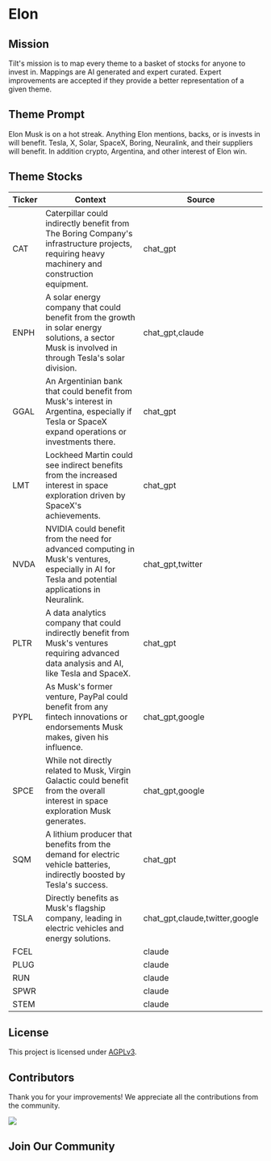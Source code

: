 <!--[[[cog
import cog
import json
with open('config.json') as file:
  config = json.load(file)
  cog.outl(f"# {config['name'].title()}")
]]]-->
# Elon
<!--//[[[end]]]-->

## Mission

Tilt's mission is to map every theme to a basket of stocks for anyone to invest in. Mappings are AI generated and expert curated.
Expert improvements are accepted if they provide a better representation of a given theme.

## Theme Prompt
<!--[[[cog
import cog
import json
with open('config.json') as file:
  config = json.load(file)
  cog.outl(config['prompt'])
]]]-->
Elon Musk is on a hot streak. Anything Elon mentions, backs, or is invests in will benefit. Tesla, X, Solar, SpaceX, Boring, Neuralink, and their suppliers will benefit. In addition crypto, Argentina, and other interest of Elon win.
<!--[[[end]]]-->

## Theme Stocks

<!--[[[cog
import cog
import csv
import json

with open('context.json') as file:
  contexts = json.load(file)

def _get_context_str_for_ticker(ticker):
  try:
    context = contexts[ticker]
    context_str = context['chat_gpt'] or context['claude'] or ""
  except KeyError:
    context_str = ""

  return context_str

cog.outl("| Ticker  | Context | Source |")
cog.outl("| ------- | ---- | ---- |")

with open('theme.csv') as file:
  reader = csv.reader(file)
  next(reader) # skip the header
  for row in reader:
    context_str = _get_context_str_for_ticker(row[0])
    cog.outl(f"| {row[0]} | {context_str} | {row[1]} |")
]]]-->
| Ticker  | Context | Source |
| ------- | ---- | ---- |
| CAT | Caterpillar could indirectly benefit from The Boring Company's infrastructure projects, requiring heavy machinery and construction equipment. | chat_gpt |
| ENPH | A solar energy company that could benefit from the growth in solar energy solutions, a sector Musk is involved in through Tesla's solar division. | chat_gpt,claude |
| GGAL | An Argentinian bank that could benefit from Musk's interest in Argentina, especially if Tesla or SpaceX expand operations or investments there. | chat_gpt |
| LMT | Lockheed Martin could see indirect benefits from the increased interest in space exploration driven by SpaceX's achievements. | chat_gpt |
| NVDA | NVIDIA could benefit from the need for advanced computing in Musk's ventures, especially in AI for Tesla and potential applications in Neuralink. | chat_gpt,twitter |
| PLTR | A data analytics company that could indirectly benefit from Musk's ventures requiring advanced data analysis and AI, like Tesla and SpaceX. | chat_gpt |
| PYPL | As Musk's former venture, PayPal could benefit from any fintech innovations or endorsements Musk makes, given his influence. | chat_gpt,google |
| SPCE | While not directly related to Musk, Virgin Galactic could benefit from the overall interest in space exploration Musk generates. | chat_gpt,google |
| SQM | A lithium producer that benefits from the demand for electric vehicle batteries, indirectly boosted by Tesla's success. | chat_gpt |
| TSLA | Directly benefits as Musk's flagship company, leading in electric vehicles and energy solutions. | chat_gpt,claude,twitter,google |
| FCEL |  | claude |
| PLUG |  | claude |
| RUN |  | claude |
| SPWR |  | claude |
| STEM |  | claude |
<!--[[[end]]]-->

## License

<p>
This project is licensed under <a href="./LICENSE">AGPLv3</a>.
</p>


## Contributors

Thank you for your improvements! We appreciate all the contributions from the community.

<!--[[[cog
import cog
import json
with open('config.json') as file:
  config = json.load(file)
  repo = config['github_repo'].lower()
  cog.outl(f'<a href="https://github.com/gettilt/{repo}/graphs/contributors">')
  cog.outl(f'  <img src="https://contrib.rocks/image?repo=gettilt/{repo}" />')
  cog.outl('</a>')
]]]-->
<a href="https://github.com/gettilt/elon/graphs/contributors">
  <img src="https://contrib.rocks/image?repo=gettilt/elon" />
</a>
<!--[[[end]]]-->

## Join Our Community

<a href="https://discord.gg/4vYMhRpaMY" target="_blank">
<img src="https://discord.com/api/guilds/1179775688421683220/widget.png?style=banner3" alt="">
</a>
